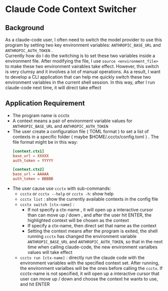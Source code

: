 # Claude Code Context Switcher

## Background
As a claude-code user, I often need to switch the model provider to use this program by setting two key environment variables: `ANTHROPIC_BASE_URL` and `ANTHROPIC_AUTH_TOKEN` .  
Currently how do I do the switching is to set these two variables inside a environment file. After modifying the file, I use `source <environment_file>` to make these two environment vairables take effect. 
However, this switch is very clumsy and it involves a lot of manual operations.  As a result, I want to develop a CLI application that can help me quickly switch these two environment variables in the current shell session.  In this way, after I run claude-code next time, it will direct take effect

## Application Requirement
- The program name is ccctx
- A context means a pair of environment variable values for `ANTHROPIC_BASE_URL` and `ANTHROPIC_AUTH_TOKEN`
- The user create a configuration file ( TOML format ) to set a list of contexts in a specific folder ( maybe $HOME/.ccctx/config.toml ) .  The file format might be in this way:
  ```toml
  [context.ctx1]
  base_url = XXXXX
  auth_token = YYYYY

  [context.ctx2]
  base_url = AAAAA
  auth_token = BBBBB
  ```
- The user cause use `ccctx` with sub-commands:
    - `ccctx` or `ccctx --help` or `ccctx -h`: show help
    - `ccctx list` :  show the currently available contexts in the config file
    - `ccctx switch [ctx-name]` :  
      - If not specify a ctx-name , it will open up a interactive cursor than can move up / down , and after the user hit ENTER, the highlighted context will be chosen as the context
      - If specify a ctx-name, then direct set that name as the context
      - Setting the context means after the program is exited, the shell running `ccctx` has changed the environment variable `ANTHROPIC_BASE_URL` and `ANTHROPIC_AUTH_TOKEN`, so that in the next time when calling claude-code, the new environment varialbes values will take effect
    - `ccctx run [ctx-name]` : directly run the claude code with the environment variables with the specified context set.  After running, the environment varialbes will be the ones before calling the `ccctx`.  If ccctx-name is not specified, it will open up a interactive cursor that user can move up / down and choose the context he wants to use, and hit ENTER
